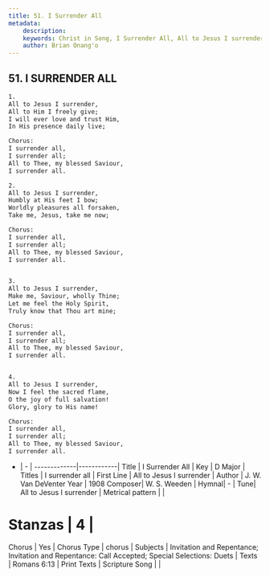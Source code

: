 ```yaml
---
title: 51. I Surrender All
metadata:
    description: 
    keywords: Christ in Song, I Surrender All, All to Jesus I surrender, I surrender all
    author: Brian Onang'o
---
```



## 51. I SURRENDER ALL

```txt
1.
All to Jesus I surrender,
All to Him I freely give;
I will ever love and trust Him,
In His presence daily live;

Chorus:
I surrender all,
I surrender all;
All to Thee, my blessed Saviour,
I surrender all.

2.
All to Jesus I surrender,
Humbly at His feet I bow;
Worldly pleasures all forsaken,
Take me, Jesus, take me now; 

Chorus:
I surrender all,
I surrender all;
All to Thee, my blessed Saviour,
I surrender all.


3.
All to Jesus I surrender,
Make me, Saviour, wholly Thine;
Let me feel the Holy Spirit,
Truly know that Thou art mine; 

Chorus:
I surrender all,
I surrender all;
All to Thee, my blessed Saviour,
I surrender all.


4.
All to Jesus I surrender,
Now I feel the sacred flame,
O the joy of full salvation!
Glory, glory to His name! 

Chorus:
I surrender all,
I surrender all;
All to Thee, my blessed Saviour,
I surrender all.

```

- |   -  |
-------------|------------|
Title | I Surrender All |
Key | D Major |
Titles | I surrender all |
First Line | All to Jesus I surrender |
Author | J. W. Van DeVenter
Year | 1908
Composer| W. S. Weeden |
Hymnal|  - |
Tune| All to Jesus I surrender |
Metrical pattern | |
# Stanzas | 4 |
Chorus | Yes |
Chorus Type | chorus |
Subjects | Invitation and Repentance; Invitation and Repentance: Call Accepted; Special Selections: Duets |
Texts | Romans 6:13 |
Print Texts | 
Scripture Song |  |
  
